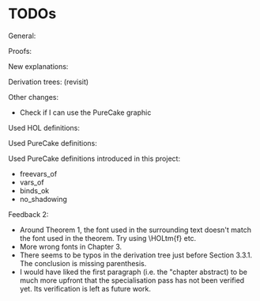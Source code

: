 # TODOs

General:
<!-- - Expand the thesis to make it longer and more comprehensive overall. -->
<!-- - Expand Chapter 5 (Results chapter). -->
<!-- - Review and revise the final chapter to make it less "bullet point"-like and more substantial. -->

Proofs:
<!-- - Add more explanation and text to the proof in the theorem proved by induction on subst_rel. Describe the interesting cases, crucial properties, and relevant helper definitions/lemmas. -->
<!-- - Similarly, provide a more detailed explanation of the significance of Theorem 7. (deep_subst_rel t u ⇒ t =~ u) -->
<!-- - In the new implementation chapter, provide more information about the proofs. -->
<!-- - Expand the specialization explanation -->

New explanations:
<!-- - Include explanations of exp_eq and congruences for it in the Background chapter, under PureCake, ensuring it is understandable to outsiders. -->
<!-- - Provide a definition for LIST_REL in Figure 3.1. -->

Derivation trees: (revisit)
<!-- - Consider presenting the derivation tree as a bullet point list, including the steps of the proof and relevant rules used. -->

Other changes:
- Check if I can use the PureCake graphic

Used HOL definitions:
<!-- - MEM -->
<!-- - MAP2 -->
<!-- - DISJOINT -->
<!-- - LIST_REL -->


Used PureCake definitions:
<!-- - freevars -->
<!-- - boundvars -->
<!-- - closed -->
<!-- - exp_of -->
<!-- - exp_eq -->

Used PureCake definitions introduced in this project:
- freevars_of
- vars_of
- binds_ok
- no_shadowing

Feedback 2:
- Around Theorem 1, the font used in the surrounding text doesn't match the font used in the theorem. Try using \HOLtm{f} etc.
- More wrong fonts in Chapter 3.
- There seems to be typos in the derivation tree just before Section 3.3.1. The conclusion is missing parenthesis.
- I would have liked the first paragraph (i.e. the "chapter abstract) to be much more upfront that the specialisation pass has not been verified yet. Its verification is left as future work.
